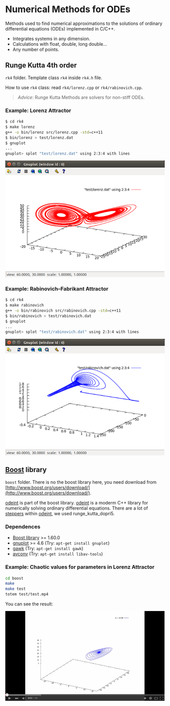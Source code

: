 # Numerical Methods for ODEs

Methods used to find numerical approximations to the solutions
of ordinary differential equations (ODEs) implemented in C/C++.

- Integrates systems in any dimension.
- Calculations with float, double, long double...
- Any number of points.

## Runge Kutta 4th order

`rk4` folder. Template class `rk4` inside `rk4.h` file.

How to use `rk4` class: read `rk4/lorenz.cpp` or `rk4/rabinovich.cpp`.

> *Advice*: Runge Kutta Methods are solvers for non-stiff ODEs.

### Example: Lorenz Attractor

```bash
$ cd rk4
$ make lorenz
g++ -o bin/lorenz src/lorenz.cpp -std=c++11
$ bin/lorenz > test/lorenz.dat
$ gnuplot 
...
gnuplot> splot "test/lorenz.dat" using 2:3:4 with lines
```

![gnuplot window](rk4/test/lorenz.png?raw=true)


### Example: Rabinovich–Fabrikant Attractor

```bash
$ cd rk4
$ make rabinovich
g++ -o bin/rabinovich src/rabinovich.cpp -std=c++11
$ bin/rabinovich > test/rabinovich.dat
$ gnuplot 
...
gnuplot> splot "test/rabinovich.dat" using 2:3:4 with lines
```

![gnuplot window](rk4/test/rabinovich.png?raw=true)


## [Boost](http://www.boost.org/) library

`boost` folder. There is no the boost library here, you need download
from [http://www.boost.org/users/download/](http://www.boost.org/users/download/).

[odeint](http://headmyshoulder.github.io/odeint-v2/) is part of the
boost library. [odeint](http://headmyshoulder.github.io/odeint-v2/)
is a moderm C++ library for numerically solving ordinary differential
equations. There are a lot of
[steppers](http://www.boost.org/doc/libs/1_55_0/libs/numeric/odeint/doc/html/boost_numeric_odeint/odeint_in_detail/steppers.html)
within [odeint](http://headmyshoulder.github.io/odeint-v2/), we used
runge_kutta_dopri5.

### Dependences

- [Boost library](http://www.boost.org/users/download/) >= 1.60.0
- [gnuplot](http://www.gnuplot.info/download.html) >= 4.6 (Try: `apt-get install gnuplot`)
- [gawk](http://ftp.gnu.org/gnu/gawk/) (Try: `apt-get install gawk`)
- [avconv](https://libav.org/download/) (Try: `apt-get install libav-tools`)

### Example: Chaotic values for parameters in Lorenz Attractor

```bash
cd boost
make
make test
totem test/test.mp4
```

You can see the result:

[![ScreenShot](boost/test/youtube-video.png)](https://www.youtube.com/watch?v=VctMFmKfU14)